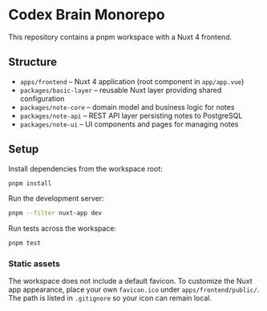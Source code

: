 # Codex Brain Monorepo

This repository contains a pnpm workspace with a Nuxt 4 frontend.

## Structure

 - `apps/frontend` – Nuxt 4 application (root component in `app/app.vue`)
 - `packages/basic-layer` – reusable Nuxt layer providing shared configuration
 - `packages/note-core` – domain model and business logic for notes
 - `packages/note-api` – REST API layer persisting notes to PostgreSQL
 - `packages/note-ui` – UI components and pages for managing notes

## Setup

Install dependencies from the workspace root:

```bash
pnpm install
```

Run the development server:

```bash
pnpm --filter nuxt-app dev
```

Run tests across the workspace:

```bash
pnpm test
```

### Static assets

The workspace does not include a default favicon. To customize the Nuxt app
appearance, place your own `favicon.ico` under `apps/frontend/public/`. The path
is listed in `.gitignore` so your icon can remain local.
